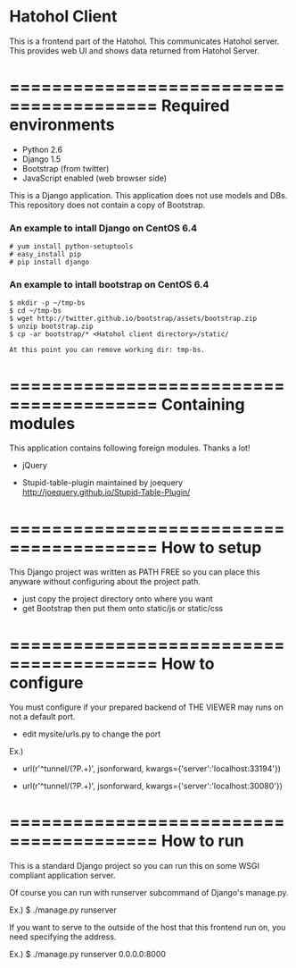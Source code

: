 Hatohol Client
==============

This is a frontend part of the Hatohol.
This communicates Hatohol server.
This provides web UI and shows data returned from Hatohol Server.


========================================
Required environments
========================================
- Python 2.6
- Django 1.5
- Bootstrap (from twitter)
- JavaScript enabled (web browser side)

This is a Django application.
This application does not use models and DBs.
This repository does not contain a copy of Bootstrap.

### An example to intall Django on CentOS 6.4

    # yum install python-setuptools
    # easy_install pip
    # pip install django

### An example to intall bootstrap on CentOS 6.4

    $ mkdir -p ~/tmp-bs
    $ cd ~/tmp-bs
    $ wget http://twitter.github.io/bootstrap/assets/bootstrap.zip
    $ unzip bootstrap.zip
    $ cp -ar bootstrap/* <Hatohol client directory>/static/

    At this point you can remove working dir: tmp-bs.

========================================
Containing modules
========================================
This application contains following foreign modules.
Thanks a lot!

- jQuery

- Stupid-table-plugin
maintained by joequery
http://joequery.github.io/Stupid-Table-Plugin/


========================================
How to setup
========================================
This Django project was written as PATH FREE so you can place this anyware without configuring about the project path.

- just copy the project directory onto where you want
- get Bootstrap then put them onto static/js or static/css


========================================
How to configure
========================================
You must configure if your prepared backend of THE VIEWER may runs on not a default port.

- edit mysite/urls.py to change the port

Ex.)
-    url(r'^tunnel/(?P<path>.+)', jsonforward, kwargs={'server':'localhost:33194'})
+    url(r'^tunnel/(?P<path>.+)', jsonforward, kwargs={'server':'localhost:30080'})


========================================
How to run
========================================
This is a standard Django project so you can run this on some WSGI compliant application server.

Of course you can run with runserver subcommand of Django's manage.py.

Ex.)
$ ./manage.py runserver

If you want to serve to the outside of the host that this frontend run on, you need specifying the address.

Ex.)
$ ./manage.py runserver 0.0.0.0:8000
